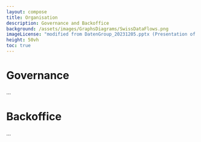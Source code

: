 ```yaml
---
layout: compose
title: Organisation
description: Governance and Backoffice
background: /assets/images/GraphsDiagrams/SwissDataFlows.png
imageLicense: "modified from DatenGroup_20231205.pptx (Presentation of Nils Arrigo, 2023)"
height: 50vh
toc: true
---
```


# Governance

...

# Backoffice

...
